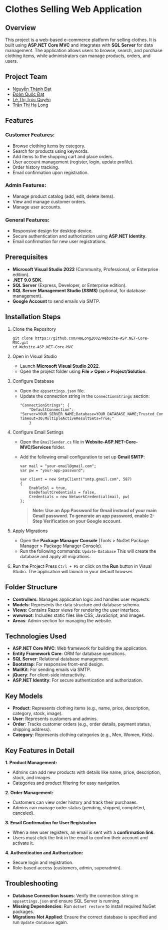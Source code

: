# Clothes Selling Web Application

## Overview

This project is a web-based e-commerce platform for selling clothes. It is built using **ASP.NET Core MVC** and integrates with **SQL Server** for data management. The application allows users to browse, search, and purchase clothing items, while administrators can manage products, orders, and users.

## Project Team

- [Nguyễn Thành Đạt](https://github.com/datnguyen1012)
- [Đoàn Quốc Đạt](https://github.com/quocdat09122002)
- [Lê Thị Trúc Quyên](https://github.com/quyen114)
- [Trần Thị Hạ Long](https://github.com/HaLong2002)

## Features

### Customer Features:

- Browse clothing items by category.
- Search for products using keywords.
- Add items to the shopping cart and place orders.
- User account management (register, login, update profile).
- Order history tracking.
- Email confirmation upon registration.

### Admin Features:

- Manage product catalog (add, edit, delete items).
- View and manage customer orders.
- Manage user accounts.

### General Features:

- Responsive design for desktop device.
- Secure authentication and authorization using **ASP.NET Identity**.
- Email confirmation for new user registrations.

## Prerequisites

- **Microsoft Visual Studio 2022** (Community, Professional, or Enterprise edition).
- **.NET 9.0 SDK**.
- **SQL Server** (Express, Developer, or Enterprise edition).
- **SQL Server Management Studio (SSMS)** (optional, for database management).
- **Google Account** to send emails via SMTP.

## Installation Steps

1. Clone the Repository
   ```
   git clone https://github.com/HaLong2002/Website-ASP.NET-Core-MVC.git
   cd Website-ASP.NET-Core-MVC
   ```
2. Open in Visual Studio
   - Launch **Microsoft Visual Studio 2022**.
   - Open the project folder using **File > Open > Project/Solution**.
3. Configure Database
   - Open the `appsettings.json` file.
   - Update the connection string in the `ConnectionStrings` section:
     ```
     "ConnectionStrings": {
         "DefaultConnection": "Server=YOUR_SERVER_NAME;Database=YOUR_DATABASE_NAME;Trusted_Connection=True;TrustServerCertificate=True;Connection Timeout=30;MultipleActiveResultSets=True;"
         }
     ```
4. Configure Email Settings

   - Open the `EmailSender.cs` file in **Website-ASP.NET-Core-MVC/Services** folder.
   - Add the following email configuration to set up **Gmail SMTP**:

     ```
     var mail = "your-email@gmail.com";
     var pw = "your-app-password";

     var client = new SmtpClient("smtp.gmail.com", 587)
     {
         EnableSsl = true,
         UseDefaultCredentials = false,
         Credentials = new NetworkCredential(mail, pw)
     };
     ```

     > **Note: Use an App Password for Gmail instead of your main Gmail password. To generate an app password, enable 2-Step Verification on your Google account.**

5. Apply Migrations
   - Open the **Package Manager Console** (Tools > NuGet Package Manager > Package Manager Console).
   - Run the following commands:
     `Update-Database`
     This will create the database and apply all migrations.
6. Run the Project
   Press `Ctrl + F5` or click on the **Run** button in Visual Studio.
   The application will launch in your default browser.

## Folder Structure

- **Controllers**: Manages application logic and handles user requests.
- **Models**: Represents the data structure and database schema.
- **Views**: Contains Razor views for rendering the user interface.
- **wwwroot**: Includes static files like CSS, JavaScript, and images.
- **Areas**: Admin section for managing the website.

## Technologies Used

- **ASP.NET Core MVC**: Web framework for building the application.
- **Entity Framework Core**: ORM for database operations.
- **SQL Server**: Relational database management.
- **Bootstrap**: For responsive front-end design.
- **MailKit**: For sending emails via SMTP.
- **jQuery**: For client-side interactivity.
- **ASP.NET Identity**: For secure authentication and authorization.

## Key Models

- **Product**: Represents clothing items (e.g., name, price, description, category, stock, image).
- **User**: Represents customers and admins.
- **Order**: Tracks customer orders (e.g., order details, payment status, shipping address).
- **Category**: Represents clothing categories (e.g., Men, Women, Kids).

## Key Features in Detail

**1. Product Management:**

- Admins can add new products with details like name, price, description, stock, and images.
- Categories and product filtering for easy navigation.

**2. Order Management:**

- Customers can view order history and track their purchases.
- Admins can manage order status (pending, shipped, completed, canceled).

**3. Email Confirmation for User Registration**

- When a new user registers, an email is sent with a **confirmation link**.
- Users must click the link in the email to confirm their account and activate it.

**4. Authentication and Authorization:**

- Secure login and registration.
- Role-based access (customers, admin, superadmin).

## Troubleshooting

- **Database Connection Issues**: Verify the connection string in `appsettings.json` and ensure SQL Server is running.
- **Missing Dependencies**: Run `dotnet restore` to install required NuGet packages.
- **Migrations Not Applied**: Ensure the correct database is specified and run `Update-Database` again.
